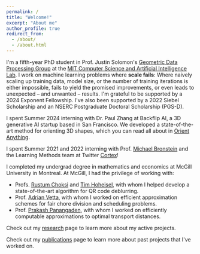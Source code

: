 ```yaml
---
permalink: /
title: "Welcome!"
excerpt: "About me"
author_profile: true
redirect_from: 
  - /about/
  - /about.html
---
```


I'm a fifth-year PhD student in Prof. Justin Solomon's [Geometric Data Processing Group](https://groups.csail.mit.edu/gdpgroup/) at the [MIT Computer Science and Artificial Intelligence Lab](https://www.csail.mit.edu/). I work on machine learning problems where **scale fails**: Where naively scaling up training data, model size, or the number of training iterations is either impossible, fails to yield the promised improvements, or even leads to unexpected – and unwanted – results. I'm grateful to be supported by a 2024 Exponent Fellowship. I've also been supported by a 2022 Siebel Scholarship and an NSERC Postgraduate Doctoral Scholarship (PGS-D).

I spent Summer 2024 interning with Dr. Paul Zhang at Backflip AI, a 3D generative AI startup based in San Francisco. We developed a state-of-the-art method for orienting 3D shapes, which you can read all about in [Orient Anything](https://arxiv.org/abs/2410.02101).

I spent Summer 2021 and 2022 interning with  Prof. [Michael Bronstein](https://en.wikipedia.org/wiki/Michael_Bronstein) and the Learning Methods team at Twitter [Cortex](https://cortex.twitter.com/)!

I completed my undergrad degree in mathematics and economics at McGill University in Montreal. At McGill, I had the privilege of working with:

- Profs. [Rustum Choksi](http://www.math.mcgill.ca/rchoksi/) and [Tim Hoheisel](http://www.math.mcgill.ca/hoheisel/), with whom I helped develop a state-of-the-art algorithm for QR code deblurring.
- Prof. [Adrian Vetta](http://www.math.mcgill.ca/vetta/), with whom I worked on efficient approximation schemes for fair chore division and scheduling problems.
- Prof. [Prakash Panangaden](https://www.cs.mcgill.ca/~prakash/), with whom I worked on efficiently computable approximations to optimal transport distances.

Check out my [research](https://cscarv.github.io/research) page to learn more about my active projects.

Check out my [publications](https://cscarv.github.io/publications) page to learn more about past projects that I've worked on.
